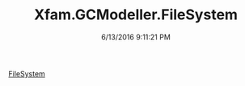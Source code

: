 ﻿---
title: Xfam.GCModeller.FileSystem
date: 6/13/2016 9:11:21 PM
---

[FileSystem](T-Xfam.GCModeller.FileSystem.FileSystem.html)
